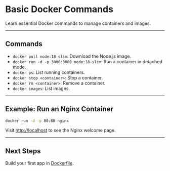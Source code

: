 # Basic Docker Commands

Learn essential Docker commands to manage containers and images.

---

## Commands

- `docker pull node:18-slim`: Download the Node.js image.
- `docker run -d -p 3000:3000 node:18-slim`: Run a container in detached mode.
- `docker ps`: List running containers.
- `docker stop <container>`: Stop a container.
- `docker rm <container>`: Remove a container.
- `docker images`: List images.

---

## Example: Run an Nginx Container

```bash
docker run -d -p 80:80 nginx
```

Visit [http://localhost](http://localhost) to see the Nginx welcome page.

---

## Next Steps

Build your first app in [Dockerfile](Dockerfile).
